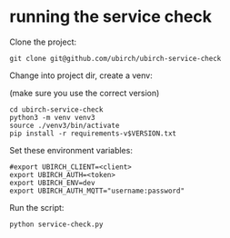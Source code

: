 # running the service check


Clone the project:

```
git clone git@github.com/ubirch/ubirch-service-check
```

Change into project dir, create a venv:

(make sure you use the correct version)

```
cd ubirch-service-check
python3 -m venv venv3
source ./venv3/bin/activate
pip install -r requirements-v$VERSION.txt
```

Set these environment variables:

```
#export UBIRCH_CLIENT=<client>
export UBIRCH_AUTH=<token>
export UBIRCH_ENV=dev
export UBIRCH_AUTH_MQTT="username:password"
```

Run the script:

```
python service-check.py
```
